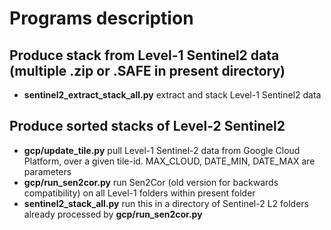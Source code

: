 # Programs description
## Produce stack from Level-1 Sentinel2 data (multiple .zip or .SAFE in present directory) 
* **sentinel2_extract_stack_all.py** extract and stack Level-1 Sentinel2 data

## Produce sorted stacks of Level-2 Sentinel2
* **gcp/update_tile.py** pull Level-1 Sentinel-2 data from Google Cloud Platform, over a given tile-id. MAX_CLOUD, DATE_MIN, DATE_MAX are parameters
* **gcp/run_sen2cor.py** run Sen2Cor (old version for backwards compatibility) on all Level-1 folders within present folder
* **sentinel2_stack_all.py** run this in a directory of Sentinel-2 L2 folders already processed by **gcp/run_sen2cor.py**

